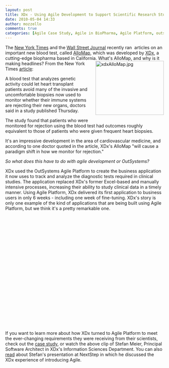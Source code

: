 ```yaml
---
layout: post
title: XDx - Using Agile Development to Support Scientific Research Studies
date: 2010-05-04 14:33
author: mozzello
comments: true
categories: [Agile Case Study, Agile in BioPharma, Agile Platform, outsystems, Platform in Action, XDx Allomap]
---
```

The <a href="http://www.nytimes.com/2010/04/23/business/23blood.html">New York Times</a> and the <a href="http://online.wsj.com/article/SB10001424052748703876404575199931699094978.html">Wall Street Journal</a> recently ran  articles on an important new blood test, called <a href="http://www.xdx.com/allomap/">AlloMap</a>, which was developed by <a href="http://www.xdx.com/">XDx</a>, a cutting-edge biopharma based in California. <!--more--><img class="mt-image-right" style="float: right; margin: 0pt 0pt 20px 20px;" alt="xdxAlloMap.jpg" src="https://www.outsystems.com/blog/wp-content/uploads/2010/05/xdxAlloMap2.jpg" width="217" height="172" />What's AlloMap, and why is it making headlines? From the New York Times <a href="http://www.nytimes.com/2010/04/23/business/23blood.html">article</a>:

A blood test that analyzes genetic activity could let heart transplant patients avoid many of the invasive and uncomfortable biopsies now used to monitor whether their immune systems are rejecting their new organs, doctors said in a study published Thursday.

The study found that patients who were monitored for rejection using the blood test had outcomes roughly equivalent to those of patients who were given frequent heart biopsies.

It's an impressive development in the area of cardiovascular medicine, and according to one doctor quoted in the article, XDx's AlloMap "will cause a paradigm shift in how we monitor for rejection."

<i>So what does this have to do with agile development or OutSystems?</i>
<p style="padding-bottom: 20px;">XDx used the OutSystems Agile Platform to create the business application it now uses to track and analyze the diagnostic tests required in clinical studies. The application replaced XDx's former Excel-based and manually intensive processes, increasing their ability to study clinical data in a timely manner. Using Agile Platform, XDx delivered its first application to business users in only 6 weeks - including one week of fine-tuning. XDx's story is only one example of the kind of applications that are being built using Agile Platform, but we think it's a pretty remarkable one.</p>
<object width="590" height="332" classid="clsid:d27cdb6e-ae6d-11cf-96b8-444553540000" codebase="http://download.macromedia.com/pub/shockwave/cabs/flash/swflash.cab#version=6,0,40,0"><param name="allowFullScreen" value="true" /><param name="allowScriptAccess" value="always" /><param name="src" value="http://www.youtube.com/v/mahnxYdqE3w&amp;rel=0&amp;color1=0xb1b1b1&amp;color2=0xcfcfcf&amp;hl=en_US&amp;feature=player_embedded&amp;fs=1" /><param name="allowfullscreen" value="true" /><param name="allowscriptaccess" value="always" /><embed width="590" height="332" type="application/x-shockwave-flash" src="http://www.youtube.com/v/mahnxYdqE3w&amp;rel=0&amp;color1=0xb1b1b1&amp;color2=0xcfcfcf&amp;hl=en_US&amp;feature=player_embedded&amp;fs=1" allowFullScreen="true" allowScriptAccess="always" allowfullscreen="true" allowscriptaccess="always" /></object>
<p style="padding-bottom: 20px;">If you want to learn more about how XDx turned to Agile Platform to meet the ever-changing requirements they were receiving from their scientists, check out the <a href="http://www.outsystems.com/AppsAndCustomersCaseStudy.aspx?CaseStudy=XDx/Data-Tracking-System#_">case study</a>, or watch the above clip of Stefan Meier, Principal Software Architect in XDx's Information Sciences Department. You can also <a href="https://www.outsystems.com/blog/aboutagility/2009/04/introducing-agile-hidden-benefits-and-some-challenges.html">read</a> about Stefan's presentation at NextStep in which he discussed the XDx experience of introducing Agile.</p>

